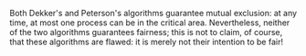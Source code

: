 Both Dekker's and Peterson's algorithms guarantee mutual exclusion: at any time, at most one process can be in the critical area. 
Nevertheless, neither of the two algorithms guarantees fairness; this is not to claim, of course, that these algorithms are flawed: it is merely not their intention to be fair!
